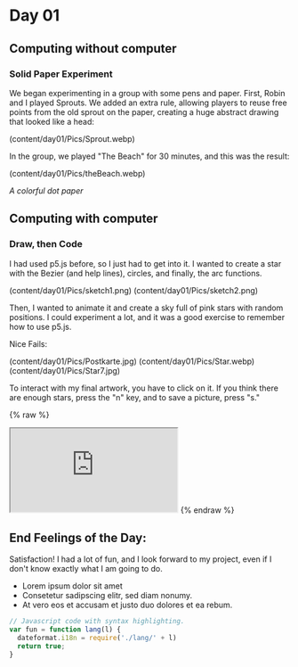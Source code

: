# Day 01

## Computing without computer

### Solid Paper Experiment

We began experimenting in a group with some pens and paper. First, Robin and I played Sprouts. We added an extra rule, allowing players to reuse free points from the old sprout on the paper, creating a huge abstract drawing that looked like a head:

(content/day01/Pics/Sprout.webp)

In the group, we played "The Beach" for 30 minutes, and this was the result:

(content/day01/Pics/theBeach.webp)

*A colorful dot paper*

## Computing with computer

### Draw, then Code

I had used p5.js before, so I just had to get into it. I wanted to create a star with the Bezier (and help lines), circles, and finally, the arc functions.

(content/day01/Pics/sketch1.png)
(content/day01/Pics/sketch2.png)

Then, I wanted to animate it and create a sky full of pink stars with random positions. I could experiment a lot, and it was a good exercise to remember how to use p5.js.

Nice Fails:

(content/day01/Pics/Postkarte.jpg)
(content/day01/Pics/Star.webp)
(content/day01/Pics/Star7.jpg)

To interact with my final artwork, you have to click on it. If you think there are enough stars, press the "n" key, and to save a picture, press "s."

{% raw %}
<iframe src="https://editor.p5js.org/PerlaH/full/y8b-ywLwn"></iframe>
{% endraw %}


## End Feelings of the Day:

Satisfaction! I had a lot of fun, and I look forward to my project, even if I don't know exactly what I am going to do.


* Lorem ipsum dolor sit amet
* Consetetur sadipscing elitr, sed diam nonumy.
* At vero eos et accusam et justo duo dolores et ea rebum. 


```js
// Javascript code with syntax highlighting.
var fun = function lang(l) {
  dateformat.i18n = require('./lang/' + l)
  return true;
}
```